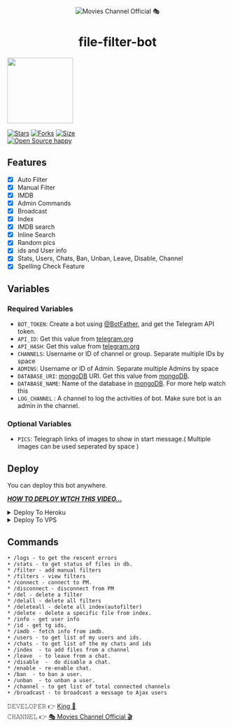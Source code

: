 <p align="center">
  <img src="https://telegra.ph/file/16834e41f2a8b5ad99650.jpg" alt="Movies Channel Official 🎭">
</p>
<h1 align="center">
  <b>file-filter-bot</b>
</h1>
<a href="https://t.me/allnewmovieintime">
  <img src="https://img.shields.io/badge/Join-blue?logo=Telegram" width="150">

[![Stars](https://img.shields.io/github/stars/malik7983/file-filter-bot?style=flat-square&color=orange)](https://github.com/Movieschannelofficials/Allnewmovieintime/stargazers)
[![Forks](https://img.shields.io/github/forks/malik7983/file-filter-bot?style=flat-square&color=blue)](https://github.com/Movieschannelofficials/Allnewmovieintime/fork)
[![Size](https://img.shields.io/github/repo-size/malik7983/file-filter-bot?style=flat-square&color=black)](https://github.com/Movieschannelofficials/Allnewmovieintime)   
[![Open Source happy ](https://badges.frapsoft.com/os/v2/open-source.svg?v=110)](https://github.com/Movieschannelofficials/Allnewmovieintime)   
## Features

- [x] Auto Filter
- [x] Manual Filter
- [x] IMDB
- [x] Admin Commands
- [x] Broadcast
- [x] Index
- [x] IMDB search
- [x] Inline Search
- [x] Random pics
- [x] ids and User info 
- [x] Stats, Users, Chats, Ban, Unban, Leave, Disable, Channel
- [x] Spelling Check Feature

## Variables

### Required Variables
* `BOT_TOKEN`: Create a bot using [@BotFather](https://telegram.dog/BotFather), and get the Telegram API token.
* `API_ID`: Get this value from [telegram.org](https://my.telegram.org/apps)
* `API_HASH`: Get this value from [telegram.org](https://my.telegram.org/apps)
* `CHANNELS`: Username or ID of channel or group. Separate multiple IDs by space
* `ADMINS`: Username or ID of Admin. Separate multiple Admins by space
* `DATABASE_URI`: [mongoDB](https://www.mongodb.com) URI. Get this value from [mongoDB](https://www.mongodb.com).
* `DATABASE_NAME`: Name of the database in [mongoDB](https://www.mongodb.com). For more help watch this 
* `LOG_CHANNEL` : A channel to log the activities of bot. Make sure bot is an admin in the channel.
### Optional Variables
* `PICS`: Telegraph links of images to show in start message.( Multiple images can be used seperated by space )


## Deploy
You can deploy this bot anywhere.

<i>**[HOW TO DEPLOY WTCH THIS VIDEO...](https://youtu.be/v7Vbu3u_VrE)**</i>


<details><summary>Deploy To Heroku</summary>
<p>
<br>

<a href="https://heroku.com/deploy?template=https://github.com/Movieschannelofficials/Allnewmovieintime">
  <img src="https://www.herokucdn.com/deploy/button.svg" alt="Deploy">
</a>
</p>
</details>

<details><summary>Deploy To VPS</summary>
<p>
<pre>
git clone https://github.com/Aadhi000/Ajax
# Install Packages
pip3 install -r requirements.txt
Edit info.py with variables as given below then run bot
python3 bot.py
</pre>
</p>
</details>


## Commands
```
• /logs - to get the rescent errors
• /stats - to get status of files in db.
* /filter - add manual filters
* /filters - view filters
* /connect - connect to PM.
* /disconnect - disconnect from PM
* /del - delete a filter
* /delall - delete all filters
* /deleteall - delete all index(autofilter)
* /delete - delete a specific file from index.
* /info - get user info
* /id - get tg ids.
* /imdb - fetch info from imdb.
• /users - to get list of my users and ids.
• /chats - to get list of the my chats and ids 
• /index  - to add files from a channel
• /leave  - to leave from a chat.
• /disable  -  do disable a chat.
* /enable - re-enable chat.
• /ban  - to ban a user.
• /unban  - to unban a user.
• /channel - to get list of total connected channels
• /broadcast - to broadcast a message to Ajax users
```

𝙳𝙴𝚅𝙴𝙻𝙾𝙿𝙴𝚁 👉 [King 👑](https://t.me/King072326)                                                                                                                                                                                 
𝙲𝙷𝙰𝙽𝙽𝙴𝙻 👉 [🎭 Movies Channel Official 🎬](https://t.me/allnewmovieintime)
